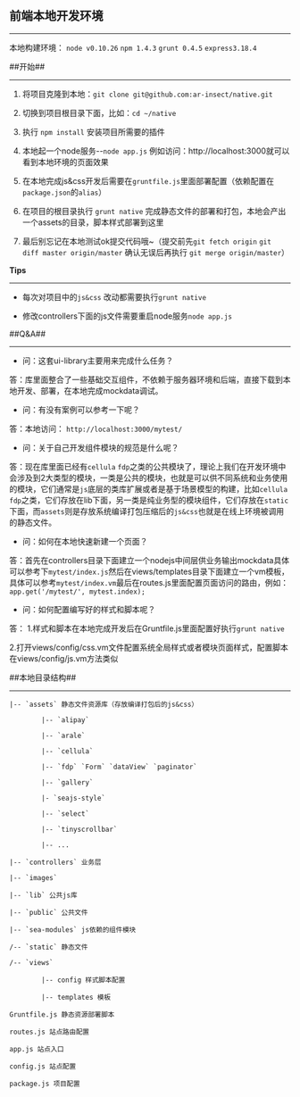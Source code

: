 ## 前端本地开发环境 ##

---

本地构建环境： `node v0.10.26` `npm 1.4.3` `grunt 0.4.5` `express3.18.4`

##开始##

----

1. 将项目克隆到本地：`git clone git@github.com:ar-insect/native.git`

2. 切换到项目根目录下面，比如：`cd ~/native`

3. 执行 `npm install` 安装项目所需要的插件

4. 本地起一个node服务--`node app.js` 例如访问：http://localhost:3000就可以看到本地环境的页面效果

5. 在本地完成js&css开发后需要在`gruntfile.js`里面部署配置（依赖配置在`package.json`的`alias`）

6. 在项目的根目录执行 `grunt native` 完成静态文件的部署和打包，本地会产出一个assets的目录，脚本样式部署到这里

7. 最后别忘记在本地测试ok提交代码哦~（提交前先`git fetch origin` `git diff master origin/master` 确认无误后再执行 `git merge origin/master`）

**Tips**

----

- 每次对项目中的`js&css` 改动都需要执行`grunt native`

- 修改controllers下面的js文件需要重启node服务`node app.js`

##Q&A##

----

- 问：这套ui-library主要用来完成什么任务？

答：库里面整合了一些基础交互组件，不依赖于服务器环境和后端，直接下载到本地开发、部署，在本地完成mockdata调试。

- 问：有没有案例可以参考一下呢？

答：本地访问： `http://localhost:3000/mytest/`

- 问：关于自己开发组件模块的规范是什么呢？

答：现在库里面已经有`cellula` `fdp`之类的公共模块了，理论上我们在开发环境中会涉及到2大类型的模块，一类是公共的模块，也就是可以供不同系统和业务使用的模块，它们通常是`js`底层的类库扩展或者是基于场景模型的构建，比如`cellula` `fdp`之类，它们存放在lib下面，另一类是纯业务型的模块组件，它们存放在`static`下面，而`assets`则是存放系统编译打包压缩后的`js&css`也就是在线上环境被调用的静态文件。

- 问：如何在本地快速新建一个页面？

答：首先在controllers目录下面建立一个nodejs中间层供业务输出mockdata具体可以参考下`mytest/index.js`然后在views/templates目录下面建立一个vm模板，具体可以参考`mytest/index.vm`最后在routes.js里面配置页面访问的路由，例如：`app.get('/mytest/', mytest.index);`

- 问：如何配置编写好的样式和脚本呢？

答：	1.样式和脚本在本地完成开发后在Gruntfile.js里面配置好执行`grunt native`

2.打开views/config/css.vm文件配置系统全局样式或者模块页面样式，配置脚本在views/config/js.vm方法类似

##本地目录结构##

----

	|-- `assets` 静态文件资源库（存放编译打包后的js&css）
	
			|-- `alipay`
			
			|-- `arale`
			
			|-- `cellula`
			
			|-- `fdp` `Form` `dataView` `paginator`
			
			|-- `gallery`
			
			|- `seajs-style`
			
			|-- `select`
			
			|-- `tinyscrollbar`
			
			|-- ...
			
	|-- `controllers` 业务层
	
	|-- `images` 
	
	|-- `lib` 公共js库

    |-- `public` 公共文件

	|-- `sea-modules` js依赖的组件模块

	/-- `static` 静态文件
	
	/-- `views`
			
			|-- config 样式脚本配置
			
			|-- templates 模板
	
	Gruntfile.js 静态资源部署脚本

	routes.js 站点路由配置

	app.js 站点入口

	config.js 站点配置

	package.js 项目配置
	

